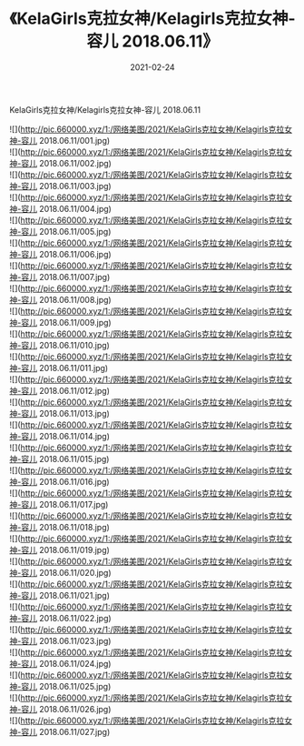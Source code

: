 ﻿---
layout: post
title:  《KelaGirls克拉女神/Kelagirls克拉女神-容儿 2018.06.11》
date:   2021-02-24
img: http://pic.660000.xyz/1:/网络美图/2021/KelaGirls克拉女神/Kelagirls克拉女神-容儿 2018.06.11/000.jpg
categories: [美女, 清纯, 唯美]
---

KelaGirls克拉女神/Kelagirls克拉女神-容儿 2018.06.11

 ![](http://pic.660000.xyz/1:/网络美图/2021/KelaGirls克拉女神/Kelagirls克拉女神-容儿 2018.06.11/001.jpg) <br>![](http://pic.660000.xyz/1:/网络美图/2021/KelaGirls克拉女神/Kelagirls克拉女神-容儿 2018.06.11/002.jpg) <br>![](http://pic.660000.xyz/1:/网络美图/2021/KelaGirls克拉女神/Kelagirls克拉女神-容儿 2018.06.11/003.jpg) <br>![](http://pic.660000.xyz/1:/网络美图/2021/KelaGirls克拉女神/Kelagirls克拉女神-容儿 2018.06.11/004.jpg) <br>![](http://pic.660000.xyz/1:/网络美图/2021/KelaGirls克拉女神/Kelagirls克拉女神-容儿 2018.06.11/005.jpg) <br>![](http://pic.660000.xyz/1:/网络美图/2021/KelaGirls克拉女神/Kelagirls克拉女神-容儿 2018.06.11/006.jpg) <br>![](http://pic.660000.xyz/1:/网络美图/2021/KelaGirls克拉女神/Kelagirls克拉女神-容儿 2018.06.11/007.jpg) <br>![](http://pic.660000.xyz/1:/网络美图/2021/KelaGirls克拉女神/Kelagirls克拉女神-容儿 2018.06.11/008.jpg) <br>![](http://pic.660000.xyz/1:/网络美图/2021/KelaGirls克拉女神/Kelagirls克拉女神-容儿 2018.06.11/009.jpg) <br>![](http://pic.660000.xyz/1:/网络美图/2021/KelaGirls克拉女神/Kelagirls克拉女神-容儿 2018.06.11/010.jpg) <br>![](http://pic.660000.xyz/1:/网络美图/2021/KelaGirls克拉女神/Kelagirls克拉女神-容儿 2018.06.11/011.jpg) <br>![](http://pic.660000.xyz/1:/网络美图/2021/KelaGirls克拉女神/Kelagirls克拉女神-容儿 2018.06.11/012.jpg) <br>![](http://pic.660000.xyz/1:/网络美图/2021/KelaGirls克拉女神/Kelagirls克拉女神-容儿 2018.06.11/013.jpg) <br>![](http://pic.660000.xyz/1:/网络美图/2021/KelaGirls克拉女神/Kelagirls克拉女神-容儿 2018.06.11/014.jpg) <br>![](http://pic.660000.xyz/1:/网络美图/2021/KelaGirls克拉女神/Kelagirls克拉女神-容儿 2018.06.11/015.jpg) <br>![](http://pic.660000.xyz/1:/网络美图/2021/KelaGirls克拉女神/Kelagirls克拉女神-容儿 2018.06.11/016.jpg) <br>![](http://pic.660000.xyz/1:/网络美图/2021/KelaGirls克拉女神/Kelagirls克拉女神-容儿 2018.06.11/017.jpg) <br>![](http://pic.660000.xyz/1:/网络美图/2021/KelaGirls克拉女神/Kelagirls克拉女神-容儿 2018.06.11/018.jpg) <br>![](http://pic.660000.xyz/1:/网络美图/2021/KelaGirls克拉女神/Kelagirls克拉女神-容儿 2018.06.11/019.jpg) <br>![](http://pic.660000.xyz/1:/网络美图/2021/KelaGirls克拉女神/Kelagirls克拉女神-容儿 2018.06.11/020.jpg) <br>![](http://pic.660000.xyz/1:/网络美图/2021/KelaGirls克拉女神/Kelagirls克拉女神-容儿 2018.06.11/021.jpg) <br>![](http://pic.660000.xyz/1:/网络美图/2021/KelaGirls克拉女神/Kelagirls克拉女神-容儿 2018.06.11/022.jpg) <br>![](http://pic.660000.xyz/1:/网络美图/2021/KelaGirls克拉女神/Kelagirls克拉女神-容儿 2018.06.11/023.jpg) <br>![](http://pic.660000.xyz/1:/网络美图/2021/KelaGirls克拉女神/Kelagirls克拉女神-容儿 2018.06.11/024.jpg) <br>![](http://pic.660000.xyz/1:/网络美图/2021/KelaGirls克拉女神/Kelagirls克拉女神-容儿 2018.06.11/025.jpg) <br>![](http://pic.660000.xyz/1:/网络美图/2021/KelaGirls克拉女神/Kelagirls克拉女神-容儿 2018.06.11/026.jpg) <br>![](http://pic.660000.xyz/1:/网络美图/2021/KelaGirls克拉女神/Kelagirls克拉女神-容儿 2018.06.11/027.jpg) <br>